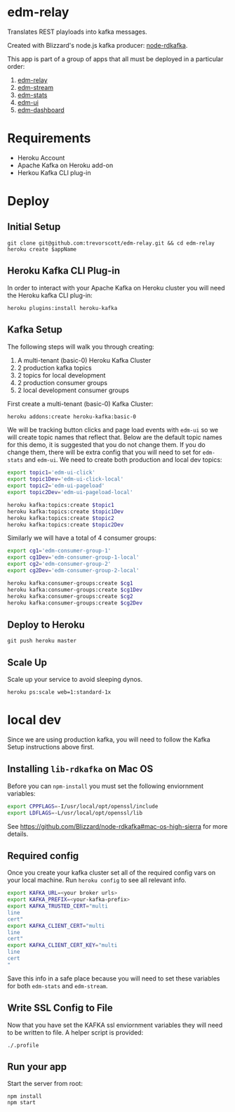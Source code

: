 # edm-relay

Translates REST playloads into kafka messages. 

Created with Blizzard's node.js kafka producer: [node-rdkafka](https://github.com/Blizzard/node-rdkafka).

This app is part of a group of apps that all must be deployed in a particular order:

1. [edm-relay](https://github.com/trevorscott/edm-relay)
1. [edm-stream](https://github.com/trevorscott/edm-stream)
1. [edm-stats](https://github.com/trevorscott/edm-stats)
1. [edm-ui](https://github.com/trevorscott/edm-ui)
1. [edm-dashboard](https://github.com/trevorscott/edm-dashboard)

# Requirements

* Heroku Account
* Apache Kafka on Heroku add-on
* Herkou Kafka CLI plug-in


# Deploy

## Initial Setup

```
git clone git@github.com:trevorscott/edm-relay.git && cd edm-relay
heroku create $appName
```

## Heroku Kafka CLI Plug-in

In order to interact with your Apache Kafka on Heroku cluster you will need the Heroku kafka CLI plug-in:

```
heroku plugins:install heroku-kafka
```

## Kafka Setup

The following steps will walk you through creating:
1. A multi-tenant (basic-0) Heroku Kafka Cluster 
1. 2 production kafka topics
1. 2 topics for local development
1. 2 production consumer groups
1. 2 local development consumer groups

First create a multi-tenant (basic-0) Kafka Cluster:

```bash
heroku addons:create heroku-kafka:basic-0 
```

We will be tracking button clicks and page load events with `edm-ui` so we will create topic names that reflect that. Below are the default topic names for this demo, it is suggested that you do not change them. If you do change them, there will be extra config that you will need to set for `edm-stats` and `edm-ui`. We need to create both production and local dev topics:

```bash
export topic1='edm-ui-click'
export topic1Dev='edm-ui-click-local'
export topic2='edm-ui-pageload'
export topic2Dev='edm-ui-pageload-local'
```

```bash
heroku kafka:topics:create $topic1
heroku kafka:topics:create $topic1Dev
heroku kafka:topics:create $topic2
heroku kafka:topics:create $topic2Dev
```

Similarly we will have a total of 4 consumer groups:

```bash
export cg1='edm-consumer-group-1'
export cg1Dev='edm-consumer-group-1-local'
export cg2='edm-consumer-group-2'
export cg2Dev='edm-consumer-group-2-local'
```

```bash
heroku kafka:consumer-groups:create $cg1
heroku kafka:consumer-groups:create $cg1Dev
heroku kafka:consumer-groups:create $cg2
heroku kafka:consumer-groups:create $cg2Dev
```

## Deploy to Heroku

```
git push heroku master
```

## Scale Up

Scale up your service to avoid sleeping dynos.

```
heroku ps:scale web=1:standard-1x
```

# local dev

Since we are using production kafka, you will need to follow the Kafka Setup instructions above first.

## Installing `lib-rdkafka` on Mac OS

Before you can `npm-install` you must set the following enviornment variables:

```bash
export CPPFLAGS=-I/usr/local/opt/openssl/include
export LDFLAGS=-L/usr/local/opt/openssl/lib
```

See https://github.com/Blizzard/node-rdkafka#mac-os-high-sierra for more details.

## Required config

Once you create your kafka cluster set all of the required config vars on your local machine. Run `heroku config` to see all relevant info.

```bash
export KAFKA_URL=<your broker urls> 
export KAFKA_PREFIX=<your-kafka-prefix>
export KAFKA_TRUSTED_CERT="multi
line 
cert"
export KAFKA_CLIENT_CERT="multi
line
cert"
export KAFKA_CLIENT_CERT_KEY="multi
line
cert
"
```

Save this info in a safe place because you will need to set these variables for both `edm-stats` and `edm-stream`.

## Write SSL Config to File

Now that you have set the KAFKA ssl enviornment variables they will need to be written to file. A helper script is provided:

```
./.profile
```

## Run your app

Start the server from root:

```
npm install
npm start
```
